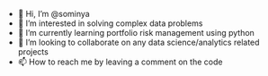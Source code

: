 - 👋 Hi, I’m @sominya
- 👀 I’m interested in solving complex data problems
- 🌱 I’m currently learning portfolio risk management using python
- 💞️ I’m looking to collaborate on any data science/analytics related projects
- 📫 How to reach me by leaving a comment on the code

<!---
sominya/sominya is a ✨ special ✨ repository because its `README.md` (this file) appears on your GitHub profile.
You can click the Preview link to take a look at your changes.
--->
